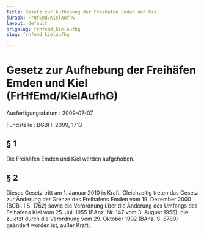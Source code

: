 ```yaml
---
Title: Gesetz zur Aufhebung der Freihäfen Emden und Kiel
jurabk: FrHfEmd/KielAufhG
layout: default
origslug: frhfemd_kielaufhg
slug: frhfemd_kielaufhg

---
```


# Gesetz zur Aufhebung der Freihäfen Emden und Kiel (FrHfEmd/KielAufhG)

Ausfertigungsdatum
:   2009-07-07

Fundstelle
:   BGBl I: 2009, 1713


## § 1

Die Freihäfen Emden und Kiel werden aufgehoben.


## § 2

Dieses Gesetz tritt am 1. Januar 2010 in Kraft. Gleichzeitig treten das Gesetz zur Änderung der Grenze des Freihafens Emden vom 19. Dezember 2000 (BGBl. I S. 1762) sowie die Verordnung über die Änderung des Umfangs des Feihafens Kiel vom 25. Juli 1955 (BAnz. Nr. 147 vom 3. August 1955), die zuletzt durch die Verordnung vom 29. Oktober 1992 (BAnz. S. 8789) geändert worden ist, außer Kraft.

